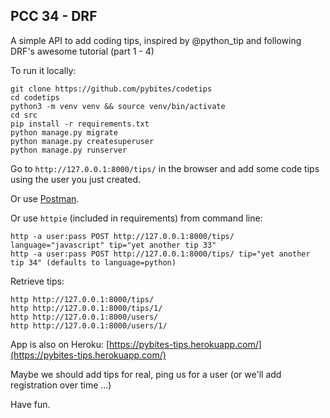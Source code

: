 ## PCC 34 - DRF

A simple API to add coding tips, inspired by @python_tip and following DRF's awesome tutorial (part 1 - 4)

To run it locally:

	git clone https://github.com/pybites/codetips
	cd codetips
	python3 -m venv venv && source venv/bin/activate
	cd src
	pip install -r requirements.txt
	python manage.py migrate
	python manage.py createsuperuser
	python manage.py runserver

Go to `http://127.0.0.1:8000/tips/` in the browser and add some code tips using the user you just created.

Or use [Postman](https://www.getpostman.com/).

Or use `httpie` (included in requirements) from command line:

	http -a user:pass POST http://127.0.0.1:8000/tips/ language="javascript" tip="yet another tip 33" 
	http -a user:pass POST http://127.0.0.1:8000/tips/ tip="yet another tip 34" (defaults to language=python)

Retrieve tips:

	http http://127.0.0.1:8000/tips/
	http http://127.0.0.1:8000/tips/1/
	http http://127.0.0.1:8000/users/
	http http://127.0.0.1:8000/users/1/

App is also on Heroku: [https://pybites-tips.herokuapp.com/](https://pybites-tips.herokuapp.com/)

Maybe we should add tips for real, ping us for a user (or we'll add registration over time ...)

Have fun.
